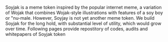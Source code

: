 Soyjak is a meme token inspired by the popular internet meme,  a variation of Wojak that combines Wojak-style illustrations with features of a soy boy or "nu-male. However, Soyjay is  not yet another meme token. We build Soyjak for the long hold, with substantial level of utility, which would grow over time.
Following pages provide repostitory of codes, audits and whitepapers of Soyjak token
